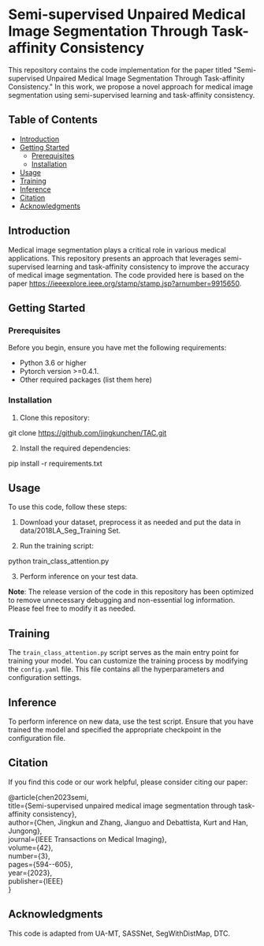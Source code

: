 # Semi-supervised Unpaired Medical Image Segmentation Through Task-affinity Consistency

This repository contains the code implementation for the paper titled "Semi-supervised Unpaired Medical Image Segmentation Through Task-affinity Consistency." In this work, we propose a novel approach for medical image segmentation using semi-supervised learning and task-affinity consistency.

## Table of Contents
- [Introduction](#introduction)
- [Getting Started](#getting-started)
  - [Prerequisites](#prerequisites)
  - [Installation](#installation)
- [Usage](#usage)
- [Training](#training)
- [Inference](#inference)
- [Citation](#citation)
- [Acknowledgments](#acknowledgments)

## Introduction

Medical image segmentation plays a critical role in various medical applications. This repository presents an approach that leverages semi-supervised learning and task-affinity consistency to improve the accuracy of medical image segmentation. The code provided here is based on the paper https://ieeexplore.ieee.org/stamp/stamp.jsp?arnumber=9915650.

## Getting Started

### Prerequisites

Before you begin, ensure you have met the following requirements:

- Python 3.6 or higher
- Pytorch version >=0.4.1.
- Other required packages (list them here)

### Installation

1. Clone this repository:

git clone https://github.com/jingkunchen/TAC.git

2. Install the required dependencies:

pip install -r requirements.txt

## Usage

To use this code, follow these steps:

1. Download your dataset, preprocess it as needed and put the data in data/2018LA_Seg_Training Set.

2. Run the training script:

python train_class_attention.py

3. Perform inference on your test data.

**Note**: The release version of the code in this repository has been optimized to remove unnecessary debugging and non-essential log information. Please feel free to modify it as needed.

## Training

The `train_class_attention.py` script serves as the main entry point for training your model. You can customize the training process by modifying the `config.yaml` file. This file contains all the hyperparameters and configuration settings.

## Inference

To perform inference on new data, use the test script. Ensure that you have trained the model and specified the appropriate checkpoint in the configuration file.

## Citation

If you find this code or our work helpful, please consider citing our paper:

@article{chen2023semi,  
  title={Semi-supervised unpaired medical image segmentation through task-affinity consistency},  
  author={Chen, Jingkun and Zhang, Jianguo and Debattista, Kurt and Han, Jungong},  
  journal={IEEE Transactions on Medical Imaging},  
  volume={42},  
  number={3},  
  pages={594--605},  
  year={2023},  
  publisher={IEEE}  
}

## Acknowledgments

This code is adapted from UA-MT, SASSNet, SegWithDistMap, DTC.
